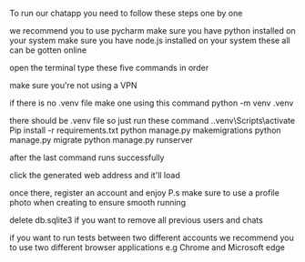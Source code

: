 To run our chatapp
you need to follow these steps one by one

we recommend you to use pycharm
make sure you have python installed on your system
make sure you have node.js installed on your system
these all can be gotten online

open the terminal
type these five commands in order

make sure you're not using a VPN

if there is no .venv file make one using this command
python -m venv .venv


there should be .venv file so just run these command
.\.venv\Scripts\activate
Pip install -r requirements.txt
python manage.py makemigrations 
python manage.py migrate
python manage.py runserver

after the last command runs successfully

click the generated web address and it'll load 

once there, register an account and enjoy 
P.s make sure to use a profile photo when creating to ensure smooth running

delete db.sqlite3 if you want to remove all previous users and chats

if you want to run tests between two different accounts we recommend you to use two different browser applications e.g Chrome and Microsoft edge
